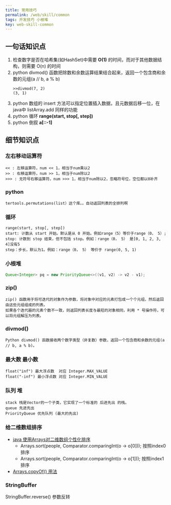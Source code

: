 ```yaml
---
title: 常用技巧
permalink: /web/skill/common
tags: 开发技巧 小根堆
key: web-skill-common
---
```


## 一句话知识点
1. 检查数字是否在哈希集(如HashSet)中需要 __O(1)__ 的时间，而对于其他数据结构，则需要 O(n) 的时间
2. python divmod() 函数把除数和余数运算结果结合起来，返回一个包含商和余数的元组(a // b, a % b)
    ```
    >>divmod(7, 2)
    (3, 1)
    ```
3. python 数组的 insert 方法可以指定位置插入数据，且元数据后移一位，在java中 listArray.add 同样的功能
4. python 循环 __range(start, stop[, step])__
5. python 倒叙 __a[::-1]__



## 细节知识点
### 左右移动运算符
```
<< : 左移运算符，num << 1，相当于num乘以2
>> : 右移运算符，num >> 1，相当于num除以2
>>> : 无符号右移运算符，num >>> 1，相当于num除以2，忽略符号位，空位都以0补齐

```

### python
```
tertools.permutations(list）这个库。。自动返回列表的全排列啊
```

### 循环
```
range(start, stop[, step])
start: 计数从 start 开始。默认是从 0 开始。例如range（5）等价于range（0， 5）;
stop: 计数到 stop 结束，但不包括 stop。例如：range（0， 5） 是[0, 1, 2, 3, 4]没有5
step：步长，默认为1。例如：range（0， 5） 等价于 range(0, 5, 1)
```


### 小根堆
```java
Queue<Integer> pq = new PriorityQueue<>((v1, v2) -> v2 - v1);
```
### zip()
```
zip() 函数用于将可迭代的对象作为参数，将对象中对应的元素打包成一个个元组，然后返回由这些元组组成的列表。
如果各个迭代器的元素个数不一致，则返回列表长度与最短的对象相同，利用 * 号操作符，可以将元组解压为列表。
```

### divmod()
```
Python divmod() 函数接收两个数字类型（非复数）参数，返回一个包含商和余数的元组(a // b, a % b)。
```
### 最大数 最小数
```
float("inf") 最大浮点数  对应 Integer.MAX_VALUE
float("-inf") 最小浮点数 对应 Integer.MIN_VALUE
```

### 队列 堆
```
stack 栈是Vector的一个子类，它实现了一个标准的 后进先出 的栈。
queue 先进先出
PriorityQueue 优先队列 (最大的先出)
```

### 给二维数组排序
- [java 使用Arrays对二维数组个性化排序](https://blog.csdn.net/qq_37786775/article/details/97821671)
  - Arrays.sort(people, Comparator.comparingInt(o -> o[0]));  按照index0 排序
  - Arrays.sort(people, Comparator.comparingInt(o -> o[1]));  按照index1 排序
- [Arrays.copyOf() 用法](https://blog.csdn.net/qq_25131363/article/details/85001414)

### StringBuffer
StringBuffer.reverse() 参数反转
